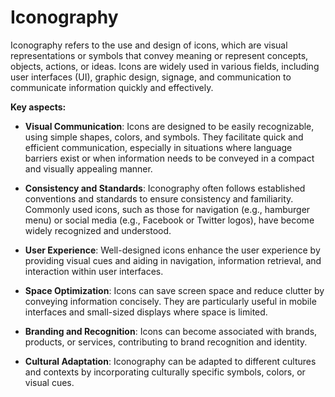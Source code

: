 # Iconography

Iconography refers to the use and design of icons, which are visual representations or symbols that convey meaning or represent concepts, objects, actions, or ideas. Icons are widely used in various fields, including user interfaces (UI), graphic design, signage, and communication to communicate information quickly and effectively.

**Key aspects:**

* **Visual Communication**: Icons are designed to be easily recognizable, using simple shapes, colors, and symbols. They facilitate quick and efficient communication, especially in situations where language barriers exist or when information needs to be conveyed in a compact and visually appealing manner.

* **Consistency and Standards**: Iconography often follows established conventions and standards to ensure consistency and familiarity. Commonly used icons, such as those for navigation (e.g., hamburger menu) or social media (e.g., Facebook or Twitter logos), have become widely recognized and understood.

* **User Experience**: Well-designed icons enhance the user experience by providing visual cues and aiding in navigation, information retrieval, and interaction within user interfaces.

* **Space Optimization**: Icons can save screen space and reduce clutter by conveying information concisely. They are particularly useful in mobile interfaces and small-sized displays where space is limited.

* **Branding and Recognition**: Icons can become associated with brands, products, or services, contributing to brand recognition and identity.

* **Cultural Adaptation**: Iconography can be adapted to different cultures and contexts by incorporating culturally specific symbols, colors, or visual cues.
